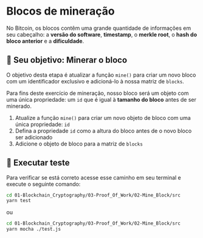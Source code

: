 # Blocos de mineração

No Bitcoin, os blocos contêm uma grande quantidade de informações em seu cabeçalho: a **versão do software**, **timestamp**, o **merkle root**, o **hash do bloco anterior** e a **dificuldade**.

## 🏁 Seu objetivo: Minerar o bloco

O objetivo desta etapa é atualizar a função `mine()` para criar um novo bloco com um identificador exclusivo e adicioná-lo à nossa matriz de `blocks`.

Para fins deste exercício de mineração, nosso bloco será um objeto com uma única propriedade: um `id` que é igual à **tamanho do bloco** antes de ser minerado.

1. Atualize a função `mine()` para criar um novo objeto de bloco com uma única propriedade: `id`
2. Defina a propriedade `id` como a altura do bloco antes de o novo bloco ser adicionado
3. Adicione o objeto de bloco para a matriz de `blocks`

## 🧪 Executar teste

Para verificar se está correto acesse esse caminho em seu terminal e execute o seguinte comando:

```bash
cd 01-Blockchain_Cryptography/03-Proof_Of_Work/02-Mine_Block/src
yarn test
```

ou 

```bash
cd 01-Blockchain_Cryptography/03-Proof_Of_Work/02-Mine_Block/src
yarn mocha ./test.js
```